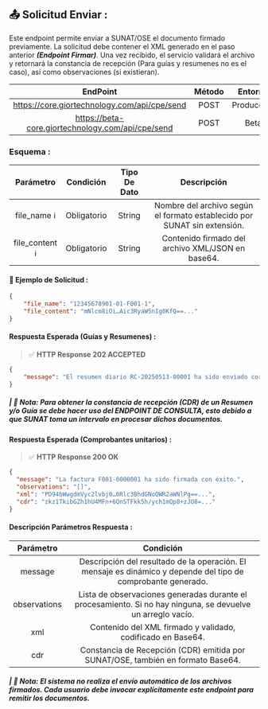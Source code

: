 
## **📤 Solicitud Enviar :**

Este endpoint permite enviar a SUNAT/OSE el documento firmado previamente. La solicitud debe contener el XML generado en el paso anterior **_(Endpoint Firmar)_**. Una vez recibido, el servicio validará el archivo y retornará la constancia de recepción (Para guías y resumenes no es el caso), así como observaciones (si existieran).

|                       EndPoint                      | Método |   Entorno  |
|:---------------------------------------------------:|:------:|:----------:|
|     https://core.giortechnology.com/api/cpe/send    |  POST  | Producción |
|  https://beta-core.giortechnology.com/api/cpe/send  |  POST  |    Beta    |

### **Esquema :**

|      Parámetro    |  Condición  | Tipo De Dato |                               Descripción                                |
|:-----------------:|:-----------:|:------------:|:------------------------------------------------------------------------:|
|    file_name ℹ️   | Obligatorio |    String    | Nombre del archivo según el formato establecido por SUNAT sin extensión. |
|  file_content ℹ️  | Obligatorio |    String    |          Contenido firmado del archivo XML/JSON en base64.               |

#### **🧪 Ejemplo de Solicitud :**

```json
{
    "file_name": "12345678901-01-F001-1",
    "file_content": "mNlcm8iOi…Aic3RyaW5nIg0KfQ==..."
}
```

####  **Respuesta Esperada (Guías y Resumenes) :**

> ✅ **HTTP Response 202 ACCEPTED**

```json
{
    "message": "El resumen diario RC-20250513-00001 ha sido enviado correctamente a SUNAT/OSE. Pendiente de consulta."
}
```

##### **| 📝 Nota:** _Para obtener la constancia de recepción (CDR) de un Resumen y/o Guía se debe hacer uso del **ENDPOINT DE CONSULTA**, esto debido a que SUNAT toma un intervalo en procesar dichos documentos._

####  **Respuesta Esperada (Comprobantes unitarios) :**

> ✅ **HTTP Response 200 OK**

```json
{
  "message": "La factura F001-0000001 ha sido firmada con éxito.",
  "observations": "[]",
  "xml": "PD94bWwgdmVyc2lvbj0…0Rlc3BhdGNoQWR2aWNlPg==...",
  "cdr": "zkz1TkibGZh1hU4MFn+6QnSTFkk5h/ych1mQp8+zJO8=..."
}
```

#### **Descripción Parámetros Respuesta :**

|   Parámetro  |                                                   Condición                                                   |
|:------------:|:-------------------------------------------------------------------------------------------------------------:|
|    message   | Descripción del resultado de la operación. El mensaje es dinámico y depende del tipo de comprobante generado. |
| observations |  Lista de observaciones generadas durante el procesamiento. Si no hay ninguna, se devuelve un arreglo vacío.  |
|      xml     |                           Contenido del XML firmado y validado, codificado en Base64.                         |
|      cdr     |              	Constancia de Recepción (CDR) emitida por SUNAT/OSE, también en formato Base64.                |

##### **| 📝 Nota:** _El sistema no realiza el envío automático de los archivos firmados. Cada usuario debe invocar explícitamente este endpoint para remitir los documentos._